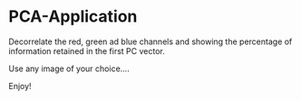 # PCA-Application
Decorrelate the red, green ad blue channels and showing the percentage of information retained in the first PC vector.


Use any image of your choice....

Enjoy!
